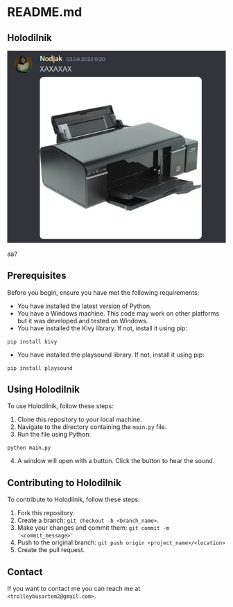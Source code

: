 # README.md

## Holodilnik
![Image alt](https://github.com/trolleybusartem/holodilnik/blob/main/image.png)


aa?

## Prerequisites

Before you begin, ensure you have met the following requirements:

- You have installed the latest version of Python.
- You have a Windows machine. This code may work on other platforms but it was developed and tested on Windows.
- You have installed the Kivy library. If not, install it using pip:
```
pip install kivy
```
- You have installed the playsound library. If not, install it using pip:
```
pip install playsound
```

## Using Holodilnik

To use Holodilnik, follow these steps:

1. Clone this repository to your local machine.
2. Navigate to the directory containing the `main.py` file.
3. Run the file using Python:
```
python main.py
```
4. A window will open with a button. Click the button to hear the sound.

## Contributing to Holodilnik

To contribute to Holodilnik, follow these steps:

1. Fork this repository.
2. Create a branch: `git checkout -b <branch_name>`.
3. Make your changes and commit them: `git commit -m '<commit_message>'`
4. Push to the original branch: `git push origin <project_name>/<location>`
5. Create the pull request.

## Contact

If you want to contact me you can reach me at `<trolleybusartem2@gmail.com>`.


